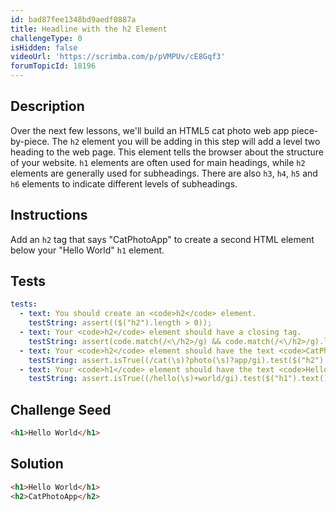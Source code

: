```yaml
---
id: bad87fee1348bd9aedf0887a
title: Headline with the h2 Element
challengeType: 0
isHidden: false
videoUrl: 'https://scrimba.com/p/pVMPUv/cE8Gqf3'
forumTopicId: 18196
---
```


## Description
<section id='description'>
Over the next few lessons, we'll build an HTML5 cat photo web app piece-by-piece.
The <code>h2</code> element you will be adding in this step will add a level two heading to the web page.
This element tells the browser about the structure of your website. <code>h1</code> elements are often used for main headings, while <code>h2</code> elements are generally used for subheadings. There are also <code>h3</code>, <code>h4</code>, <code>h5</code> and <code>h6</code> elements to indicate different levels of subheadings.
</section>

## Instructions
<section id='instructions'>
Add an <code>h2</code> tag that says "CatPhotoApp" to create a second HTML element below your "Hello World" <code>h1</code> element.
</section>

## Tests
<section id='tests'>

```yml
tests:
  - text: You should create an <code>h2</code> element.
    testString: assert(($("h2").length > 0));
  - text: Your <code>h2</code> element should have a closing tag.
    testString: assert(code.match(/<\/h2>/g) && code.match(/<\/h2>/g).length === code.match(/<h2>/g).length);
  - text: Your <code>h2</code> element should have the text <code>CatPhotoApp</code>.
    testString: assert.isTrue((/cat(\s)?photo(\s)?app/gi).test($("h2").text()));
  - text: Your <code>h1</code> element should have the text <code>Hello World</code>.
    testString: assert.isTrue((/hello(\s)+world/gi).test($("h1").text()));

```

</section>

## Challenge Seed
<section id='challengeSeed'>

<div id='html-seed'>

```html
<h1>Hello World</h1>
```

</div>



</section>

## Solution

<section id='solution'>

```html
<h1>Hello World</h1>
<h2>CatPhotoApp</h2>
```

</section>  



